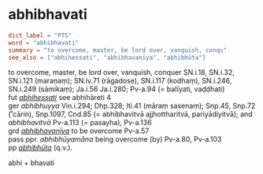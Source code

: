 # abhibhavati

``` toml
dict_label = "PTS"
word = "abhibhavati"
summary = "to overcome, master, be lord over, vanquish, conqu"
see_also = ["abhihessati", "abhibhavanīya", "abhibhūta"]
```

to overcome, master, be lord over, vanquish, conquer SN.i.18, SN.i.32, SN.i.121 (maraṇaṃ); SN.iv.71 (rāgadose), SN.i.117 (kodhaṃ), SN.i.246, SN.i.249 (sāmikaṃ); Ja.i.56 Ja.i.280; Pv\-a.94 (= balīyati, vaḍḍhati)  
fut *[abhihessati](abhihessati.md)* see abhihāreti 4  
ger *abhibhuyya* Vin.i.294; Dhp.328; Iti.41 (māraṃ sasenaṃ); Snp.45, Snp.72 (˚cārin), Snp.1097, Cnd.85 (= abhibhavitvā ajjhottharitvā, pariyādiyitvā); and *abhibhavitvā* Pv\-a.113 (= pasayha), Pv\-a.136  
grd *[abhibhavanīya](abhibhavanīya.md)* to be overcome Pv\-a.57  
pass ppr. *abhibhūyamāna* being overcome (by) Pv\-a.80, Pv\-a.103  
pp *[abhibhūta](abhibhūta.md)* (q.v.).

abhi \+ bhavati

